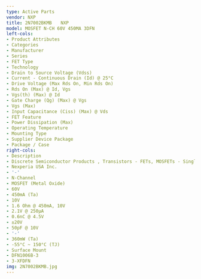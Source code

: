 ```yaml
---
type: Active Parts
vendor: NXP
title: 2N7002BKMB　　NXP
model: MOSFET N-CH 60V 450MA 3DFN
left-cols:
- Product Attributes
- Categories
- Manufacturer
- Series
- FET Type
- Technology
- Drain to Source Voltage (Vdss)
- Current - Continuous Drain (Id) @ 25°C
- Drive Voltage (Max Rds On, Min Rds On)
- Rds On (Max) @ Id, Vgs
- Vgs(th) (Max) @ Id
- Gate Charge (Qg) (Max) @ Vgs
- Vgs (Max)
- Input Capacitance (Ciss) (Max) @ Vds
- FET Feature
- Power Dissipation (Max)
- Operating Temperature
- Mounting Type
- Supplier Device Package
- Package / Case
right-cols:
- Description
- Discrete Semiconductor Products , Transistors - FETs, MOSFETs - Single
- Nexperia USA Inc.
- '-'
- N-Channel
- MOSFET (Metal Oxide)
- 60V
- 450mA (Ta)
- 10V
- 1.6 Ohm @ 450mA, 10V
- 2.1V @ 250µA
- 0.6nC @ 4.5V
- ±20V
- 50pF @ 10V
- '-'
- 360mW (Ta)
- -55°C ~ 150°C (TJ)
- Surface Mount
- DFN1006B-3
- 3-XFDFN
img: 2N7002BKMB.jpg
---
```

